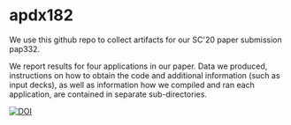 # apdx182
We use this github repo to collect artifacts for our SC'20 paper
submission pap332.

We report results for four applications in our paper. Data we
produced, instructions on how to obtain the code and additional
information (such as input decks), as well as information how
we compiled and ran each application, are contained in separate
sub-directories.



[![DOI](https://zenodo.org/badge/DOI/10.5281/zenodo.3880100.svg)](https://doi.org/10.5281/zenodo.3880100)


